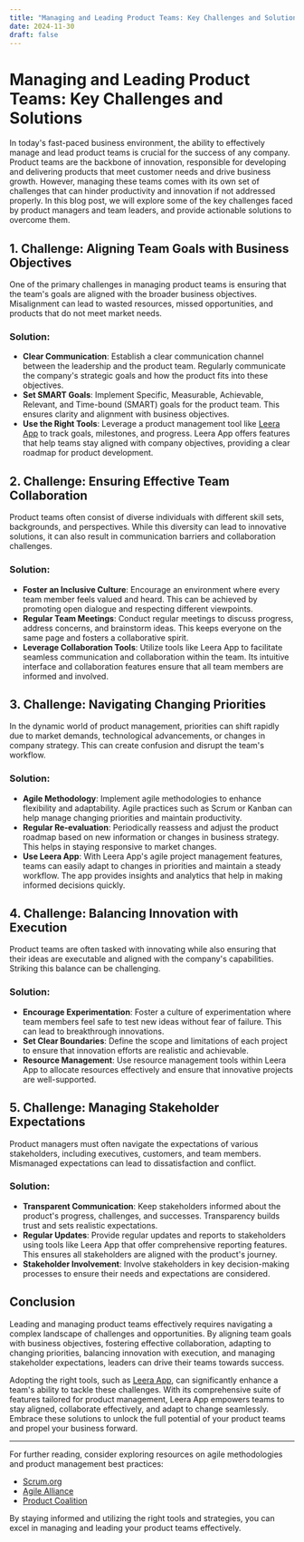 ```yaml
---
title: "Managing and Leading Product Teams: Key Challenges and Solutions"
date: 2024-11-30
draft: false
---
```

# Managing and Leading Product Teams: Key Challenges and Solutions

In today's fast-paced business environment, the ability to effectively manage and lead product teams is crucial for the success of any company. Product teams are the backbone of innovation, responsible for developing and delivering products that meet customer needs and drive business growth. However, managing these teams comes with its own set of challenges that can hinder productivity and innovation if not addressed properly. In this blog post, we will explore some of the key challenges faced by product managers and team leaders, and provide actionable solutions to overcome them.

## 1. Challenge: Aligning Team Goals with Business Objectives

One of the primary challenges in managing product teams is ensuring that the team's goals are aligned with the broader business objectives. Misalignment can lead to wasted resources, missed opportunities, and products that do not meet market needs.

### Solution:

- **Clear Communication**: Establish a clear communication channel between the leadership and the product team. Regularly communicate the company's strategic goals and how the product fits into these objectives.
- **Set SMART Goals**: Implement Specific, Measurable, Achievable, Relevant, and Time-bound (SMART) goals for the product team. This ensures clarity and alignment with business objectives.
- **Use the Right Tools**: Leverage a product management tool like [Leera App](https://leera.app) to track goals, milestones, and progress. Leera App offers features that help teams stay aligned with company objectives, providing a clear roadmap for product development.

## 2. Challenge: Ensuring Effective Team Collaboration

Product teams often consist of diverse individuals with different skill sets, backgrounds, and perspectives. While this diversity can lead to innovative solutions, it can also result in communication barriers and collaboration challenges.

### Solution:

- **Foster an Inclusive Culture**: Encourage an environment where every team member feels valued and heard. This can be achieved by promoting open dialogue and respecting different viewpoints.
- **Regular Team Meetings**: Conduct regular meetings to discuss progress, address concerns, and brainstorm ideas. This keeps everyone on the same page and fosters a collaborative spirit.
- **Leverage Collaboration Tools**: Utilize tools like Leera App to facilitate seamless communication and collaboration within the team. Its intuitive interface and collaboration features ensure that all team members are informed and involved.

## 3. Challenge: Navigating Changing Priorities

In the dynamic world of product management, priorities can shift rapidly due to market demands, technological advancements, or changes in company strategy. This can create confusion and disrupt the team's workflow.

### Solution:

- **Agile Methodology**: Implement agile methodologies to enhance flexibility and adaptability. Agile practices such as Scrum or Kanban can help manage changing priorities and maintain productivity.
- **Regular Re-evaluation**: Periodically reassess and adjust the product roadmap based on new information or changes in business strategy. This helps in staying responsive to market changes.
- **Use Leera App**: With Leera App's agile project management features, teams can easily adapt to changes in priorities and maintain a steady workflow. The app provides insights and analytics that help in making informed decisions quickly.

## 4. Challenge: Balancing Innovation with Execution

Product teams are often tasked with innovating while also ensuring that their ideas are executable and aligned with the company's capabilities. Striking this balance can be challenging.

### Solution:

- **Encourage Experimentation**: Foster a culture of experimentation where team members feel safe to test new ideas without fear of failure. This can lead to breakthrough innovations.
- **Set Clear Boundaries**: Define the scope and limitations of each project to ensure that innovation efforts are realistic and achievable.
- **Resource Management**: Use resource management tools within Leera App to allocate resources effectively and ensure that innovative projects are well-supported.

## 5. Challenge: Managing Stakeholder Expectations

Product managers must often navigate the expectations of various stakeholders, including executives, customers, and team members. Mismanaged expectations can lead to dissatisfaction and conflict.

### Solution:

- **Transparent Communication**: Keep stakeholders informed about the product's progress, challenges, and successes. Transparency builds trust and sets realistic expectations.
- **Regular Updates**: Provide regular updates and reports to stakeholders using tools like Leera App that offer comprehensive reporting features. This ensures all stakeholders are aligned with the product's journey.
- **Stakeholder Involvement**: Involve stakeholders in key decision-making processes to ensure their needs and expectations are considered.

## Conclusion

Leading and managing product teams effectively requires navigating a complex landscape of challenges and opportunities. By aligning team goals with business objectives, fostering effective collaboration, adapting to changing priorities, balancing innovation with execution, and managing stakeholder expectations, leaders can drive their teams towards success.

Adopting the right tools, such as [Leera App](https://leera.app), can significantly enhance a team's ability to tackle these challenges. With its comprehensive suite of features tailored for product management, Leera App empowers teams to stay aligned, collaborate effectively, and adapt to change seamlessly. Embrace these solutions to unlock the full potential of your product teams and propel your business forward.

---

For further reading, consider exploring resources on agile methodologies and product management best practices:

- [Scrum.org](https://www.scrum.org/resources/what-is-scrum)
- [Agile Alliance](https://www.agilealliance.org/)
- [Product Coalition](https://productcoalition.com/)

By staying informed and utilizing the right tools and strategies, you can excel in managing and leading your product teams effectively.